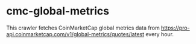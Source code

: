 # cmc-global-metrics

This crawler fetches CoinMarketCap global metrics data from <https://pro-api.coinmarketcap.com/v1/global-metrics/quotes/latest> every hour.

